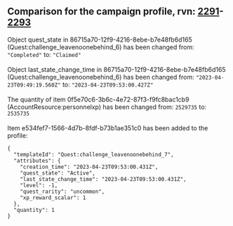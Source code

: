 ## Comparison for the campaign profile, rvn: [2291](https://github.com/PRO100KatYT/FortniteProfileRevisions/tree/main/profiles/campaign/2291%20campaign.json)-[2293](https://github.com/PRO100KatYT/FortniteProfileRevisions/tree/main/profiles/campaign/2293%20campaign.json)

Object quest_state in 86715a70-12f9-4216-8ebe-b7e48fb6d165 (Quest:challenge_leavenoonebehind_6) has been changed from: `"Completed"` to: `"Claimed"`
<br><br>
Object last_state_change_time in 86715a70-12f9-4216-8ebe-b7e48fb6d165 (Quest:challenge_leavenoonebehind_6) has been changed from: `"2023-04-23T09:49:19.560Z"` to: `"2023-04-23T09:53:00.427Z"`
<br><br>
The quantity of item 0f5e70c6-3b6c-4e72-87f3-f9fc8bac1cb9 (AccountResource:personnelxp) has been changed from: `2529735` to: `2535735`
<br><br>
Item e534fef7-1566-4d7b-8fdf-b73b1ae351c0 has been added to the profile:

```
{
  "templateId": "Quest:challenge_leavenoonebehind_7",
  "attributes": {
    "creation_time": "2023-04-23T09:53:00.431Z",
    "quest_state": "Active",
    "last_state_change_time": "2023-04-23T09:53:00.431Z",
    "level": -1,
    "quest_rarity": "uncommon",
    "xp_reward_scalar": 1
  },
  "quantity": 1
}
```

<br><br>
